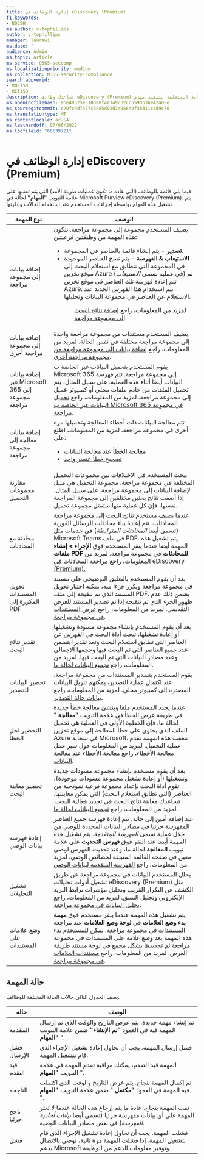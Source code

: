 ```yaml
---
title: إدارة الوظائف في eDiscovery (Premium)
f1.keywords:
- NOCSH
ms.author: v-tophillips
author: v-tophillips
manager: laurawi
ms.date: ''
audience: Admin
ms.topic: article
ms.service: O365-seccomp
ms.localizationpriority: medium
ms.collection: M365-security-compliance
search.appverid:
- MOE150
- MET150
description: تساعدك وظائف eDiscovery (Premium) على تعقب حالة العمليات طويلة الأمد المتعلقة بتنفيذ مهام eDiscovery (Premium) المختلفة.
ms.openlocfilehash: 9be48325e3103e8f4e349c32cc559db36e42a05e
ms.sourcegitcommit: c29fc9d7477c3985d02d7a956a9f4b311c4d9c76
ms.translationtype: MT
ms.contentlocale: ar-SA
ms.lasthandoff: 07/06/2022
ms.locfileid: "66639721"
---
```

# <a name="manage-jobs-in-ediscovery-premium"></a>إدارة الوظائف في eDiscovery (Premium)

فيما يلي قائمة بالوظائف (التي عادة ما تكون عمليات طويلة الأمد) التي يتم تعقبها على علامة التبويب **"المهام"** لحالة في Microsoft Purview eDiscovery (Premium). يتم تشغيل هذه المهام بواسطة إجراءات المستخدم عند استخدام الحالات وإدارتها.

|نوع المهمة|الوصف|
|---|---|
|إضافة بيانات إلى مجموعة مراجعة|يضيف المستخدم مجموعة إلى مجموعة مراجعة. تتكون هذه المهمة من وظيفتين فرعيتين: <ul><li>**تصدير** - يتم إنشاء قائمة بالعناصر في المجموعة.</li><li>**الاستيعاب & الفهرسة** - يتم نسخ العناصر الموجودة في المجموعة التي تتطابق مع استعلام البحث إلى موقع تخزين Azure (في عملية تسمى *الاستيعاب*) ثم تتم إعادة فهرسة تلك العناصر في موقع تخزين Azure. يتم استخدام هذا الفهرس الجديد عند الاستعلام عن العناصر في مجموعة البيانات وتحليلها.</li><ul> <p> لمزيد من المعلومات، راجع [إضافة نتائج البحث إلى مجموعة مراجعة](add-data-to-review-set.md).|
|إضافة بيانات إلى مجموعة مراجعة أخرى|يضيف المستخدم مستندات من مجموعة مراجعة واحدة إلى مجموعة مراجعة مختلفة في نفس الحالة. لمزيد من المعلومات، راجع [إضافة بيانات إلى مجموعة مراجعة من مجموعة مراجعة أخرى](add-data-to-review-set-from-another-review-set.md).|
|إضافة بيانات غير Microsoft 365 إلى مجموعة مراجعة|يقوم المستخدم بتحميل البيانات غير الخاصة ب Microsoft 365 إلى مجموعة مراجعة. تتم فهرسة البيانات أيضا أثناء هذه العملية. على سبيل المثال، يتم تحميل الملفات من خادم ملفات محلي أو كمبيوتر عميل إلى مجموعة مراجعة. لمزيد من المعلومات، راجع [تحميل البيانات غير الخاصة ب Microsoft 365 في مجموعة مراجعة](load-non-office-365-data-into-a-review-set.md).|
|إضافة بيانات معالجة إلى مجموعة مراجعة|تتم معالجة البيانات ذات أخطاء المعالجة وتحميلها مرة أخرى في مجموعة مراجعة. لمزيد من المعلومات، اطلع على: <ul><li>[معالجة الخطأ عند معالجة البيانات](error-remediation-when-processing-data-in-advanced-ediscovery.md)</li><li>[تصحيح خطأ عنصر واحد](single-item-error-remediation.md)</li></ul>|
|مقارنة مجموعات التحميل|يبحث المستخدم في الاختلافات بين مجموعات التحميل المختلفة في مجموعة مراجعة. مجموعة التحميل هي مثيل لإضافة البيانات إلى مجموعة مراجعة. على سبيل المثال، إذا أضفت نتائج بحثين مختلفين إلى مجموعة المراجعة نفسها، فإن كل عملية منها ستمثل مجموعة تحميل.|
|محادثة مع المحادثات|عندما يضيف مستخدم نتائج البحث إلى مجموعة مراجعة المحادثات، تتم إعادة بناء محادثات الرسائل الفورية (تسمى أيضا *المحادثات المترابطة*) في خدمات مثل Microsoft Teams في ملف PDF. يتم تشغيل هذه المهمة أيضا عندما ينقر المستخدم فوق **الإجراء > إنشاء ملفات PDF للمحادثات** في مجموعة مراجعة. لمزيد من المعلومات، راجع [مراجعة المحادثات في eDiscovery (Premium).](conversation-review-sets.md)
|تحويل المستندات المكررة إلى PDF|بعد أن يقوم المستخدم بالتعليق التوضيحي على مستند في مجموعة مراجعة ويكرر جزءا منه، يمكنه اختيار تحويل المستند الذي تم تنقيحه إلى ملف PDF. يضمن ذلك عدم ظهور الجزء الذي تم تنقيحه إذا تم تصدير المستند للعرض التقديمي. لمزيد من المعلومات، راجع [عرض المستندات في مجموعة مراجعة](view-documents-in-review-set.md).|
|تقدير نتائج البحث|بعد أن يقوم المستخدم بإنشاء مجموعة مسودة وتشغيلها أو إعادة تشغيلها، تبحث أداة البحث في الفهرس عن العناصر التي تطابق استعلام البحث وتعد تقديرا يتضمن عدد جميع العناصر التي تم البحث فيها وحجمها الإجمالي وعدد مصادر البيانات التي تم البحث فيها.  لمزيد من المعلومات، راجع [تجميع البيانات لحالة ما](collecting-data-for-ediscovery.md).|
|تحضير البيانات للتصدير|يقوم المستخدم بتصدير المستندات من مجموعة مراجعة. عند اكتمال عملية التصدير، يمكنهم تنزيل البيانات المصدرة إلى كمبيوتر محلي. لمزيد من المعلومات، راجع [بيانات حالة التصدير](exporting-data-ediscover20.md).|
|التحضير لحل الخطأ|عندما يحدد المستخدم ملفا وينشئ معالجة خطأ جديدة في طريقة عرض الخطأ في علامة التبويب **"معالجة** " لحالة ما، فإن الخطوة الأولى في العملية هي تحميل الملف الذي يحتوي على خطأ المعالجة إلى موقع تخزين Azure في سحابة Microsoft. تتعقب هذه المهمة تقدم عملية التحميل. لمزيد من المعلومات حول سير عمل معالجة الأخطاء، راجع [معالجة الأخطاء عند معالجة البيانات](error-remediation-when-processing-data-in-advanced-ediscovery.md).|
|تحضير معاينة البحث|بعد أن يقوم مستخدم بإنشاء مجموعة مسودات جديدة وتشغيلها (أو إعادة تشغيل مجموعة مسودات موجودة)، تقوم أداة البحث بإعداد مجموعة فرعية نموذجية من العناصر (التي تطابق استعلام البحث) التي يمكن معاينتها. تساعدك معاينة نتائج البحث في تحديد فعالية البحث.  لمزيد من المعلومات، راجع [تجميع البيانات لحالة ما](collecting-data-for-ediscovery.md#view-search-results-and-statistics).|
|إعادة فهرسة بيانات الوصي|عند إضافة أمين إلى حالة، تتم إعادة فهرسة جميع العناصر المفهرسة جزئيا في مصادر البيانات المحددة للوصي من خلال عملية تسمى *الفهرسة المتقدمة*. يتم تشغيل هذه المهمة أيضا عند النقر فوق **فهرس التحديث** على علامة تبويب **المعالجة** لحالة ما، وعند تحديث الفهرس لوصي معين في صفحة القائمة المنبثقة لخصائص الوصي. لمزيد من المعلومات، راجع [الفهرسة المتقدمة لبيانات الوصي](indexing-custodian-data.md).
|تشغيل التحليلات|يحلل المستخدم البيانات في مجموعة مراجعة عن طريق تشغيل أدوات تحليلات eDiscovery (Premium) مثل الكشف عن التكرار القريب وتحليل مؤشرات ترابط البريد الإلكتروني وتحليل النسق. لمزيد من المعلومات، راجع [تحليل البيانات في مجموعة مراجعة](analyzing-data-in-review-set.md).|
|وضع علامات على المستندات|يتم تشغيل هذه المهمة عندما ينقر مستخدم فوق **مهمة بدء وضع العلامات** في **لوحة وضع العلامات** عند مراجعة المستندات في مجموعة مراجعة. يمكن للمستخدم بدء هذه المهمة بعد وضع علامة على المستندات في مجموعة مراجعة ثم تحديدها بشكل مجمع في لوحة مستند طريقة العرض. لمزيد من المعلومات، راجع [مستندات العلامات في مجموعة مراجعة](tagging-documents.md).|

## <a name="job-status"></a>حالة المهمة

يصف الجدول التالي حالات الحالة المختلفة للوظائف.

|حاله|الوصف|
|---|---|
|المقدمه|تم إنشاء مهمة جديدة.  يتم عرض التاريخ والوقت الذي تم إرسال المهمة فيه في العمود **"تم الإنشاء"** ضمن علامة التبويب **"المهام** ".|
|فشل الإرسال|فشل إرسال المهمة.  يجب أن تحاول إعادة تشغيل الإجراء الذي قام بتشغيل المهمة.|
|قيد التقدم|المهمة قيد التقدم، يمكنك مراقبة تقدم المهمة في علامة التبويب **"المهام** ".|
|الناجحه|تم إكمال المهمة بنجاح. يتم عرض التاريخ والوقت الذي اكتملت فيه المهمة في العمود **"مكتمل** " ضمن علامة التبويب **"المهام** ".|
|ناجح جزئيا|تمت المهمة بنجاح. عادة ما يتم إرجاع هذه الحالة عندما لا تعثر المهمة على أي بيانات مفهرسة جزئيا (تسمى أيضا *بيانات أحادية الفهرسة*) في بعض مصادر البيانات الوصية.|
|فشل|فشلت المهمة.  يجب أن تحاول إعادة تشغيل الإجراء الذي قام بتشغيل المهمة. إذا فشلت المهمة مرة ثانية، نوصي بالاتصال بدعم Microsoft وتوفير معلومات الدعم من الوظيفة.|
